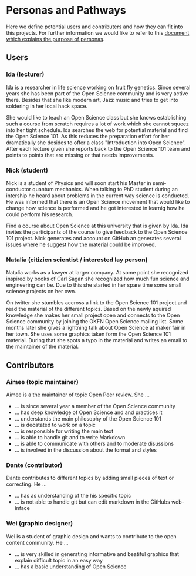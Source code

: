 # Personas and Pathways

Here we define potential users and contributers and how they can fit
into this projects. For further information we would like to refer to
this [document which explains the purpose of
personas](https://mozillascience.github.io/working-open-workshop/personas_pathways/).

## Users

### Ida (lecturer)

Ida is a researcher in life science working on fruit fly
genetics. Since several years she has been part of the Open Science
community and is very active there. Besides that she like modern art,
Jazz music and tries to get into soldering in her local hack space.

She would like to teach an Open Science class but she knows
establishing such a course from scratch requires a lot of work which
she cannot squeez into her tight schedule. Ida searches the web for
potential material and find the Open Science 101. As this reduces the
preparation effort for her dramatically she desides to offer a class
"Introduction into Open Science". After each lecture given she reports
back to the Open Science 101 team and points to points that are
missing or that needs improvements.

### Nick (student)

Nick is a student of Physics and will soon start his Master in
semi-conductor quantum mechanics. When talking to PhD student during
an intership he heard about problems in the current way science is
conducted. He was informed that there is an Open Science movement that
would like to change how science is performed and he got interested in
learnig how he could perform his research.

Find a course about Open Science at this university that is given by
Ida. Ida invites the participants of the course to give feedback to
the Open Science 101 project. Nick generates and account on GitHub an
generates several issues where he suggest how the material could be
improved.

### Natalia (citizien scientist / interested lay person)

Natalia works as a lawyer at larger company. At some point she
recognized inspired by books of Carl Sagan she recognized how much fun
science and engineering can be. Due to this she started in her spare
time some small science projects on her own. 

On twitter she stumbles accross a link to the Open Science 101 project
and read the material of the different topics. Based on the newly
aquired knowledge she makes her small project open and connects to the
Open Science community by joining the OKFN Open Science mailing
list. Some months later she gives a lightning talk about Open Science
at maker fair in her town. She uses some graphics taken form the Open
Science 101 material. During that she spots a typo in the material and
writes an email to the maintainer of the material.

## Contributors

### Aimee (topic maintainer)

Aimee is a the maintainer of topic Open Peer review. She ...

- ... is since several year a member of the Open Science community
- ... has deep knowledge of Open Science and and practices it
- ... understands the main philosophy of the Open Science 101
- ... is decatated to work on a topic
- ... is responsible for writing the main text
- ... is able to handle git and to write Markdown
- ... is able to communicate with others and to moderate disussions
- ... is involved in the discussion about the format and styles

### Dante (contributor)

Dante contributes to different topics by adding small pieces of text
or correcting. He ...

- ... has as understanding of the his specific topic
- ... is not able to handle git but can edit markdown in the GitHubs web-inface

### Wei (graphic designer)

Wei is a student of graphic design and wants to contribute to the open
content community. He ...

- ... is very skilled in generating informative and beatiful graphics
  that explain difficult topic in an easy way
- ... has a basic understanding of Open Science
